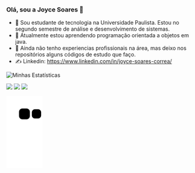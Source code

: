 ### Olá, sou a Joyce Soares 👋

- 🔭 Sou estudante de tecnologia na Universidade Paulista. Estou no segundo semestre de análise e desenvolvimento de sistemas.
- 🌱 Atualmente estou aprendendo programação orientada a objetos em java.
- 👯 Ainda não tenho experiencias profissionais na área, mas deixo nos repositórios alguns códigos de estudo que faço.
- ✍️ Linkedin: https://www.linkedin.com/in/joyce-soares-correa/

![Minhas Estatísticas](https://github-readme-stats.vercel.app/api?username=joyce-soares&show_icons=true&theme=radical)


<div> 
  <a href="https://www.instagram.com/joyce_soares6/" target="_blank"><img src="https://img.shields.io/badge/-Instagram-%23E4405F?style=for-the-badge&logo=instagram&logoColor=white" target="_blank"></a>
 <a href="https://discord.gg/G9GPg5SA75" target="_blank"><img src="https://img.shields.io/badge/Discord-7289DA?style=for-the-badge&logo=discord&logoColor=white" target="_blank"></a> 
  <a href="https://www.linkedin.com/in/joyce-soares-correa/" target="_blank"><img src="https://img.shields.io/badge/-LinkedIn-%230077B5?style=for-the-badge&logo=linkedin&logoColor=white" target="_blank"></a> 
  

![Snake animation](https://github.com/joyce-soares/joyce-soares/blob/output/github-contribution-grid-snake.svg)

